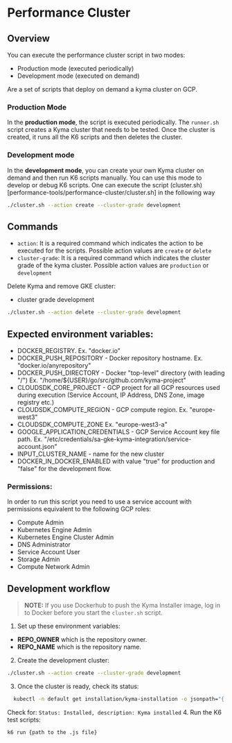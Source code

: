 # Performance Cluster

## Overview

You can execute the performance cluster script in two modes:
* Production mode (executed periodically)
* Development mode (executed on demand)

Are a set of scripts that deploy on demand a kyma cluster on GCP.

### Production Mode
In the **production mode**,  the script is executed periodically. The `runner.sh` script creates a Kyma cluster that needs to be tested. Once the cluster is created, it runs all the K6 scripts and then deletes the cluster.

### Development mode
In the **development mode**, you can create your own Kyma cluster on demand and then run K6 scripts manually. You can use this mode to develop or debug K6 scripts. One can execute the script (cluster.sh)[performance-tools/performance-cluster/cluster.sh] in the following way

```bash
./cluster.sh --action create --cluster-grade development
```
## Commands

- `action`: It is a required command which indicates the action to be executed for the scripts. Possible action values are `create` or `delete`
- `cluster-grade`: It is a required command which indicates the cluster grade of the kyma cluster. Possible action values are `production` or `development`


Delete Kyma and remove GKE cluster:

- cluster grade development

```bash
./cluster.sh --action delete --cluster-grade development
```

## Expected environment variables:

- DOCKER_REGISTRY. Ex. "docker.io"
- DOCKER_PUSH_REPOSITORY - Docker repository hostname. Ex. "docker.io/anyrepository"
- DOCKER_PUSH_DIRECTORY - Docker "top-level" directory (with leading "/")
   Ex. "/home/${USER}/go/src/github.com/kyma-project"
- CLOUDSDK_CORE_PROJECT - GCP project for all GCP resources used during execution (Service Account, IP Address, DNS Zone, image registry etc.)
- CLOUDSDK_COMPUTE_REGION - GCP compute region. Ex. "europe-west3"
- CLOUDSDK_COMPUTE_ZONE Ex. "europe-west3-a"
- GOOGLE_APPLICATION_CREDENTIALS - GCP Service Account key file path.
  Ex. "/etc/credentials/sa-gke-kyma-integration/service-account.json"
- INPUT_CLUSTER_NAME - name for the new cluster
- DOCKER_IN_DOCKER_ENABLED with value "true" for production and "false" for the development flow.

### Permissions: 

In order to run this script you need to use a service account with permissions equivalent to the following GCP roles:
- Compute Admin
- Kubernetes Engine Admin
- Kubernetes Engine Cluster Admin
- DNS Administrator
- Service Account User
- Storage Admin
- Compute Network Admin


## Development workflow

>**NOTE:** If you use Dockerhub to push the Kyma Installer image, log in to Docker before you start the `cluster.sh` script.

1. Set up these environment variables:

- **REPO_OWNER** which is the repository owner. 
- **REPO_NAME** which is the repository name. 

2. Create the development cluster:
  ```bash
  ./cluster.sh --action create --cluster-grade development
  ```
3. Once the cluster is ready, check its status:
  ```bash
    kubectl -n default get installation/kyma-installation -o jsonpath="{'Status: '}{.status.state}{', description: '}{.status.description}"; echo; \
  ```
  Check for: `Status: Installed, description: Kyma installed`
4. Run the K6 test scripts:
  ```bash
  k6 run {path to the .js file}
  ```

